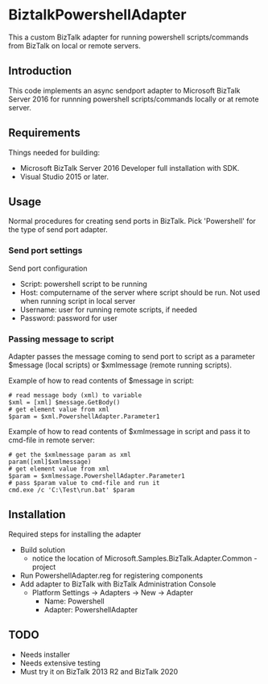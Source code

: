 # BiztalkPowershellAdapter

This a custom BizTalk adapter for running powershell scripts/commands from BizTalk on local or remote servers.

## Introduction

This code implements an async sendport adapter to Microsoft BizTalk Server 2016 for runnning powershell scripts/commands locally or at remote server.

## Requirements

Things needed for building:
- Microsoft BizTalk Server 2016 Developer full installation with SDK.
- Visual Studio 2015 or later.

## Usage

Normal procedures for creating send ports in BizTalk.
Pick 'Powershell' for the type of send port adapter.

### Send port settings

Send port configuration
- Script: powershell script to be running
- Host: computername of the server where script should be run. Not used when running script in local server
- Username: user for running remote scripts, if needed
- Password: password for user

### Passing message to script

Adapter passes the message coming to send port to script as a parameter $message (local scripts) or $xmlmessage (remote running scripts).

Example of how to read contents of $message in script:
```
# read message body (xml) to variable
$xml = [xml] $message.GetBody()
# get element value from xml
$param = $xml.PowershellAdapter.Parameter1 
```

Example of how to read contents of $xmlmessage in script and pass it to cmd-file in remote server: 
```
# get the $xmlmessage param as xml
param([xml]$xmlmessage)
# get element value from xml
$param = $xmlmessage.PowershellAdapter.Parameter1
# pass $param value to cmd-file and run it
cmd.exe /c 'C:\Test\run.bat' $param 
```

## Installation

Required steps for installing the adapter
- Build solution
  - notice the location of Microsoft.Samples.BizTalk.Adapter.Common -project
- Run PowershellAdapter.reg for registering components
- Add adapter to BizTalk with BizTalk Administration Console
  - Platform Settings -> Adapters -> New -> Adapter
    - Name: Powershell
    - Adapter: PowershellAdapter

## TODO

- Needs installer
- Needs extensive testing
- Must try it on BizTalk 2013 R2 and BizTalk 2020